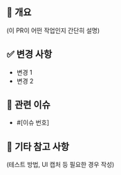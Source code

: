 ## 📌 개요

(이 PR이 어떤 작업인지 간단히 설명)

## ✅ 변경 사항

- 변경 1
- 변경 2

## 📎 관련 이슈

- #[이슈 번호]

## 📝 기타 참고 사항

(테스트 방법, UI 캡처 등 필요한 경우 작성)
